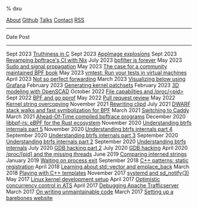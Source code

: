 % dxu

[About](about.html)
[Github](https://github.com/danobi)
[Talks](talks.html)
[Contact](mailto:dxu@[this-website-url])
[RSS](atom.xml)

---

Date                  Post
------------------    ------------------
Sept 2023             [Truthiness in C](casts.html)
Sept 2023             [AppImage explosions](appimage.html)
Sept 2023             [Revamping bpftrace's CI with Nix](bpftrace-nix.html)
July 2023             [bpfilter is forever](bpfilter.html)
May 2023              [Sudo and signal propagation](sudo.html)
May 2023              [The case for a community maintained BPF book](bpf-book.html)
May 2023              [vmtest: Run your tests in virtual machines](vmtest.html)
April 2023            [Not so perfect forwarding](perfect-forwarding.html)
March 2023            [Visualizing below using Grafana](below-grafana.html)
February 2023         [Generating kernel patchsets](patchsets.html)
February 2023         [3D modeling with OpenSCAD](openscad.html)
October 2022          [File capabilties and /proc/\<pid\>](filecaps.html)
Sept 2022             [BPF and go pprof](bpf-go-pprof.html)
May 2022              [Pull request review](prr.html)
May 2022              [Kernel string overcopying](string-overcopy.html)
November 2021         [Rewriting clipd](clipd.html)
July 2021             [DWARF stack walks and fast symbolization for BPF](stack-symbolize.html)
March 2021            [Switching to Caddy](caddy.html)
March 2021            [Ahead-Of-Time compiled bpftrace programs](aot-bpftrace.html)
December 2020         [libbpf-rs: eBPF for the Rust ecosystem](libbpf-rs.html)
November 2020         [Understanding btrfs internals part 5](btrfs-internals-5.html)
November 2020         [Understanding btrfs internals part 4](btrfs-internals-4.html)
September 2020        [Understanding btrfs internals part 3](btrfs-internals-3.html)
September 2020        [Understanding btrfs internals part 2](btrfs-internals-2.html)
September 2020        [Understanding btrfs internals](btrfs-internals.html)
July 2020             [GDB hacking part 2](gdb-hacking-2.html)
July 2020             [GDB hacking](gdb-hacking.html)
April 2020            [/proc/[pid] and the missing threads](proc-threads.html)
June 2019             [Comparing interned strings](interned-strings.html)
January 2019          [Waiting on process exit](wait-pid.html)
September 2018        [C++ patterns: static registration](cpp-static-registration.html)
April 2018            [Learning about std::vector and emplace_back](cpp-emplace.html)
March 2018            [Playing with C++ templates](cpp-templates.html)
November 2017         [systemd and sd_notify(3)](systemd-sdnotify.html)
May 2017              [Linux kernel development setup](kernel-development-setup.html)
April 2017            [Optimistic concurrency control in ATS](optimistic-concurrency.html)
April 2017            [Debugging Apache Trafficserver](ats-logging-race-condition.html)
March 2017            [On writing unmaintainable code](writing-unmaintainable-code.html)
March 2017            [Setting up a barebones website](barebones-website.html)


<link href="atom.xml" type="application/atom+xml" rel="alternate" title="dxu's blog" />
